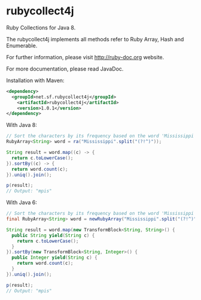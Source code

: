rubycollect4j
=============
Ruby Collections for Java 8.

The rubycollect4j implements all methods refer to Ruby Array, Hash and Enumerable.

For further information, please visit http://ruby-doc.org website.

For more documentation, please read JavaDoc.

Installation with Maven:
``` xml
<dependency>
  <groupId>net.sf.rubycollect4j</groupId>
	<artifactId>rubycollect4j</artifactId>
	<version>1.0.1</version>
</dependency>
```

With Java 8:
``` java
// Sort the characters by its frequency based on the word 'Mississippi' case-insensitively
RubyArray<String> word = ra("Mississippi".split("(?!^)"));

String result = word.map((c) -> {
  return c.toLowerCase();
}).sortBy((c) -> {
  return word.count(c);
}).uniq().join();

p(result);
// Output: "mpis"
```

With Java 6:
``` java
// Sort the characters by its frequency based on the word 'Mississippi' case-insensitively
final RubyArray<String> word = newRubyArray("Mississippi".split("(?!^)"));

String result = word.map(new TransformBlock<String, String>() {
  public String yield(String c) {
    return c.toLowerCase();
  }
}).sortBy(new TransformBlock<String, Integer>() {
  public Integer yield(String c) {
    return word.count(c);
  }
}).uniq().join();

p(result);
// Output: "mpis"
```
